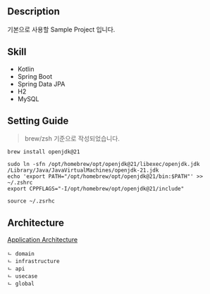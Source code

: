 ## Description
기본으로 사용할 Sample Project 입니다.

## Skill
- Kotlin 
- Spring Boot
- Spring Data JPA
- H2
- MySQL

## Setting Guide
> brew/zsh 기준으로 작성되었습니다.

```shell
brew install openjdk@21

sudo ln -sfn /opt/homebrew/opt/openjdk@21/libexec/openjdk.jdk /Library/Java/JavaVirtualMachines/openjdk-21.jdk
echo 'export PATH="/opt/homebrew/opt/openjdk@21/bin:$PATH"' >> ~/.zshrc
export CPPFLAGS="-I/opt/homebrew/opt/openjdk@21/include"

source ~/.zsrhc 
```

## Architecture
[Application Architecture](https://colosseum.atlassian.net/wiki/spaces/COLO/pages/373293082/Spec+Application+Architecture)
```
ㄴ domain
ㄴ infrastructure
ㄴ api
ㄴ usecase
ㄴ global
```
